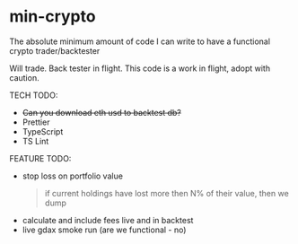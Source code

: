 # min-crypto

The absolute minimum amount of code I can write to have a functional crypto trader/backtester

Will trade. Back tester in flight. This code is a work in flight, adopt with caution.


TECH TODO:
* ~~Can you download eth usd to backtest db?~~
* Prettier
* TypeScript
* TS Lint


FEATURE TODO:

* stop loss on portfolio value
    > if current holdings have lost more then N% of their value, then we dump
* calculate and include fees live and in backtest
* live gdax smoke run (are we functional - no)
